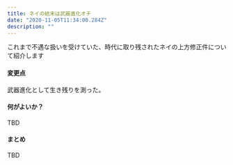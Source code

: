```yaml
---
title: ネイの結末は武器進化オチ
date: "2020-11-05T11:34:00.284Z"
description: ""
---
```


これまで不遇な扱いを受けていた、時代に取り残されたネイの上方修正件について紹介します

#### 変更点
武器進化として生き残りを測った。

#### 何がよいか？
TBD
#### まとめ
TBD